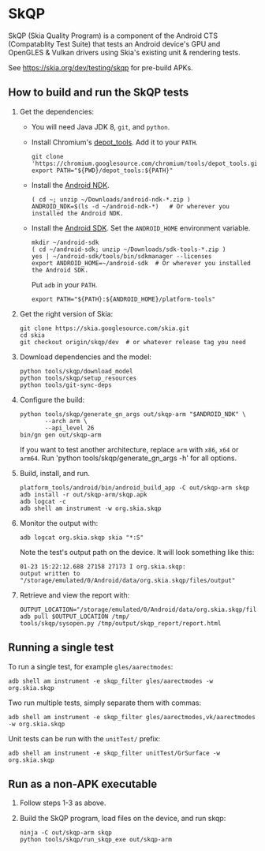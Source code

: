 SkQP
====

SkQP (Skia Quality Program) is a component of the Android CTS (Compatablity
Test Suite) that tests an Android device's GPU and OpenGLES & Vulkan drivers
using Skia's existing unit & rendering tests.

See https://skia.org/dev/testing/skqp for pre-build APKs.

How to build and run the SkQP tests
-----------------------------------

1.  Get the dependencies:

    -   You will need Java JDK 8, `git`, and `python`.

    -   Install Chromium's [depot\_tools](http://commondatastorage.googleapis.com/chrome-infra-docs/flat/depot_tools/docs/html/depot_tools_tutorial.html).  Add it to your `PATH`.

            git clone 'https://chromium.googlesource.com/chromium/tools/depot_tools.git'
            export PATH="${PWD}/depot_tools:${PATH}"

    -   Install the [Android NDK](https://developer.android.com/ndk/downloads/).

            ( cd ~; unzip ~/Downloads/android-ndk-*.zip )
            ANDROID_NDK=$(ls -d ~/android-ndk-*)   # Or wherever you installed the Android NDK.

    -   Install the [Android SDK](https://developer.android.com/studio/#command-tools).
        Set the `ANDROID_HOME` environment variable.

            mkdir ~/android-sdk
            ( cd ~/android-sdk; unzip ~/Downloads/sdk-tools-*.zip )
            yes | ~/android-sdk/tools/bin/sdkmanager --licenses
            export ANDROID_HOME=~/android-sdk  # Or wherever you installed the Android SDK.

        Put `adb` in your `PATH`.

            export PATH="${PATH}:${ANDROID_HOME}/platform-tools"

2.  Get the right version of Skia:

        git clone https://skia.googlesource.com/skia.git
        cd skia
        git checkout origin/skqp/dev  # or whatever release tag you need

3.  Download dependencies and the model:

        python tools/skqp/download_model
        python tools/skqp/setup_resources
        python tools/git-sync-deps

4.  Configure the build:

        python tools/skqp/generate_gn_args out/skqp-arm "$ANDROID_NDK" \
               --arch arm \
               --api_level 26
        bin/gn gen out/skqp-arm

    If you want to test another architecture, replace `arm` with `x86`, `x64`
    or `arm64`. Run 'python tools/skqp/generate_gn_args -h' for
    all options.

5.  Build, install, and run.

        platform_tools/android/bin/android_build_app -C out/skqp-arm skqp
        adb install -r out/skqp-arm/skqp.apk
        adb logcat -c
        adb shell am instrument -w org.skia.skqp

6.  Monitor the output with:

        adb logcat org.skia.skqp skia "*:S"

    Note the test's output path on the device.  It will look something like this:

        01-23 15:22:12.688 27158 27173 I org.skia.skqp:
        output written to "/storage/emulated/0/Android/data/org.skia.skqp/files/output"

7.  Retrieve and view the report with:

        OUTPUT_LOCATION="/storage/emulated/0/Android/data/org.skia.skqp/files/output"
        adb pull $OUTPUT_LOCATION /tmp/
        tools/skqp/sysopen.py /tmp/output/skqp_report/report.html

Running a single test
---------------------

To run a single test, for example `gles/aarectmodes`:

    adb shell am instrument -e skqp_filter gles/aarectmodes -w org.skia.skqp

Two run multiple tests, simply separate them with commas:

    adb shell am instrument -e skqp_filter gles/aarectmodes,vk/aarectmodes -w org.skia.skqp

Unit tests can be run with the `unitTest/` prefix:

    adb shell am instrument -e skqp_filter unitTest/GrSurface -w org.skia.skqp

Run as a non-APK executable
---------------------------

1.  Follow steps 1-3 as above.

2.  Build the SkQP program, load files on the device, and run skqp:

        ninja -C out/skqp-arm skqp
        python tools/skqp/run_skqp_exe out/skqp-arm

